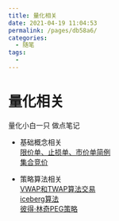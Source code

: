 ```yaml
---
title: 量化相关
date: 2021-04-19 11:04:53
permalink: /pages/db58a6/
categories:
  - 随笔
tags:
  - 
---
```

# 量化相关  

量化小白一只 做点笔记    
    
* 基础概念相关    
[限价单、止损单、市价单简例](https://www.jianshu.com/p/0de6093ff808)    
[集合竞价](https://baike.baidu.com/item/%E9%9B%86%E5%90%88%E7%AB%9E%E4%BB%B7)    
    
* 策略算法相关     
[VWAP和TWAP算法交易](http://blog.sina.com.cn/s/blog_163a2b9700102wdy0.html)    
[iceberg算法](https://www.zhihu.com/question/23667442)    
[彼得·林奇PEG策略](https://blog.csdn.net/weixin_42357472/article/details82953463)    
